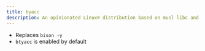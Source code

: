 ```yaml
---
title: byacc
description: An opinionated Linux® distribution based on musl libc and toybox
---
```


- Replaces `bison -y`
- `btyacc` is enabled by default
